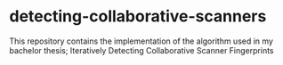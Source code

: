 # detecting-collaborative-scanners
This repository contains the implementation of the algorithm used in my bachelor thesis; Iteratively Detecting Collaborative Scanner Fingerprints
